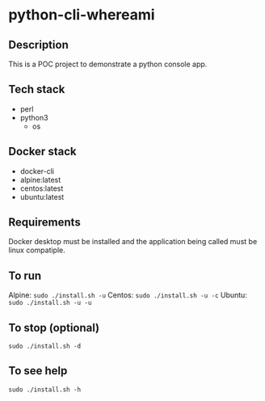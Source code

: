 # python-cli-whereami

## Description
This is a POC project to demonstrate
a python console app.

## Tech stack
- perl
- python3
  - os

## Docker stack
- docker-cli
- alpine:latest
- centos:latest
- ubuntu:latest

## Requirements
Docker desktop must be installed and the application
being called must be linux compatiple.

## To run
Alpine: `sudo ./install.sh -u`
Centos: `sudo ./install.sh -u -c`
Ubuntu: `sudo ./install.sh -u -u`

## To stop (optional)
`sudo ./install.sh -d`

## To see help
`sudo ./install.sh -h`
